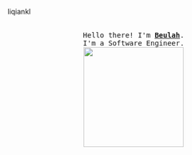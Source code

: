 liqiankl

<p align="center">
  <br>
  <samp>
    Hello there! I'm <b><a rel="nofollow noopener noreferrer" target="_blank" href="https://tanx.dev">Beulah</a></b>.
    <br> I'm a Software Engineer.<br>

</samp>

  <img src="https://raw.githubusercontent.com/liqiankl/liqiankl/crisps.gif" width="200"/>

</p>








